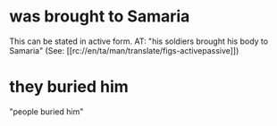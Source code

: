 # was brought to Samaria

This can be stated in active form. AT: "his soldiers brought his body to Samaria" (See: [[rc://en/ta/man/translate/figs-activepassive]])

# they buried him

"people buried him"

